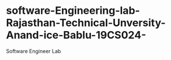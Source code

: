 # software-Engineering-lab-Rajasthan-Technical-Unversity-Anand-ice-Bablu-19CS024-
Software Engineer Lab
